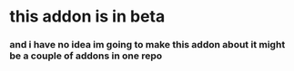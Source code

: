 # this addon is in beta
### and i have no idea im going to make this addon about it might be a couple of addons in one repo